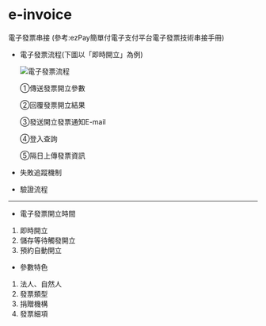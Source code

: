 # e-invoice
電子發票串接 (參考:ezPay簡單付電子支付平台電子發票技術串接手冊)
- 電子發票流程(下圖以「即時開立」為例)
  
  ![電子發票流程](https://github.com/Josephine-M-Li/e-invoice/assets/77156174/96b136b9-ce9a-453b-9133-a82ea24e35d7)


    ①傳送發票開立參數
  
    ②回覆發票開立結果
  
    ③發送開立發票通知E-mail

    ④登入查詢

    ⑤隔日上傳發票資訊

- 失敗追蹤機制
- 驗證流程


* * *

- 電子發票開立時間
1.  即時開立
2.  儲存等待觸發開立
3.  預約自動開立

- 參數特色
1. 法人、自然人
2. 發票類型
3. 捐贈機構
4. 發票細項








